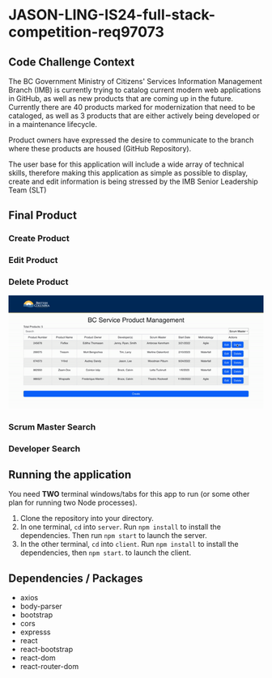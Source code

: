# JASON-LING-IS24-full-stack-competition-req97073

## Code Challenge Context
The BC Government Ministry of Citizens' Services Information Management Branch (IMB) is currently trying to catalog current modern web applications in GitHub, as well as new products that are coming up in the future. Currently there are 40 products marked for modernization that need to be cataloged, as well as 3 products that are either actively being developed or in a maintenance lifecycle.

Product owners have expressed the desire to communicate to the branch where these products are housed (GitHub Repository).

The user base for this application will include a wide array of technical skills, therefore making this application as simple as possible to display, create and edit information is being stressed by the IMB Senior Leadership Team (SLT)

## Final Product 

### Create Product

### Edit Product

### Delete Product
![Delete](https://github.com/LingJason/JASON-LING-IS24-full-stack-competition-req97073/blob/main/docs/delete.gif)

### Scrum Master Search

### Developer Search

## Running the application

You need **TWO** terminal windows/tabs for this app to run (or some other plan for running two Node processes).

1. Clone the repository into your directory.
2. In one terminal, `cd` into `server`. Run `npm install` to install the dependencies. Then run `npm start` to launch the server.
3. In the other terminal, `cd` into `client`. Run `npm install` to install the dependencies, then `npm start`. to launch the client.

## Dependencies / Packages
- axios
- body-parser
- bootstrap
- cors
- expresss
- react
- react-bootstrap
- react-dom
- react-router-dom